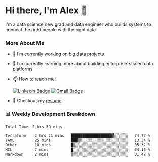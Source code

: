 # Hi there, I'm Alex  👋

I'm a data science new grad and data engineer who builds systems to connect the right people with the right data. 

### More About Me

- 🔭 I’m currently working on big data projects
- 🌱 I’m currently learning more about building enterprise-scaled data platforms
- 📫 How to reach me:

  [![Linkedin Badge](https://img.shields.io/badge/LinkedIn-0077B5?style=for-the-badge&logo=linkedin&logoColor=white)](https://www.linkedin.com/in/alex-chen-112523chen/) [![Gmail Badge](https://img.shields.io/badge/Gmail-D14836?style=for-the-badge&logo=gmail&logoColor=white)](mailto:itsalexchen@gmail.com)
- 📝 Checkout my [resume](https://itsalexchen.vercel.app/AlexChenResume.pdf)



### 📊 Weekly Development Breakdown
<!--START_SECTION:waka-->

```txt
Total Time: 2 hrs 59 mins

Terraform    2 hrs 21 mins   ██████████████████▓░░░░░░   74.77 %
YAML         25 mins         ███▒░░░░░░░░░░░░░░░░░░░░░   13.34 %
Other        10 mins         █▒░░░░░░░░░░░░░░░░░░░░░░░   05.37 %
HCL          7 mins          █░░░░░░░░░░░░░░░░░░░░░░░░   04.16 %
Markdown     2 mins          ▒░░░░░░░░░░░░░░░░░░░░░░░░   01.47 %
```

<!--END_SECTION:waka-->
